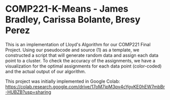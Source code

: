 # COMP221-K-Means - James Bradley, Carissa Bolante, Bresy Perez

This is an implementation of Lloyd's Algorithm for our COMP221 Final Project. Using our pseudocode and source (1) as a template, we constructed a script that will generate random data and assign each data point to a cluster. To check the accuracy of the assignments, we have a visualization for the optimal assignments for each data point (color-coded) and the actual output of our algorithm.

This project was initially implemented in Google Colab: https://colab.research.google.com/drive/17oM7jpM3pv4cYgvKE0hEW7mbBr-HUBZB?usp=sharing